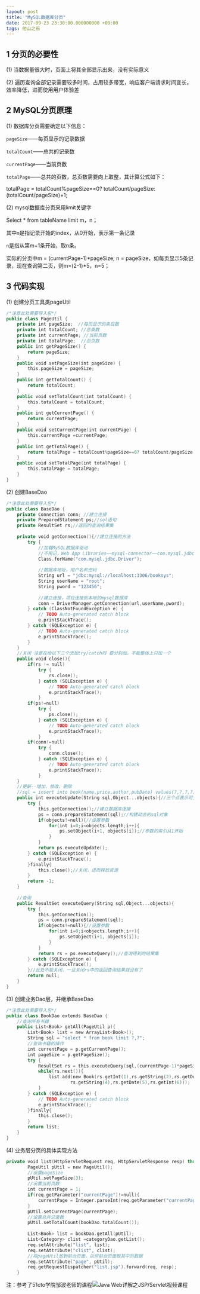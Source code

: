 ```yaml
---
layout: post
title: "MySQL数据库分页"
date: 2017-09-23 23:30:00.000000000 +00:00
tags: 他山之石
---
```


## 1 分页的必要性

(1) 当数据量很大时，页面上将其全部显示出来，没有实际意义

(2) 遍历查询全部记录需要较多时间，占用较多带宽，响应客户端请求时间变长，效率降低，进而使用用户体验差

## 2 MySQL分页原理

(1) 数据库分页需要确定以下信息：

` pageSize `——每页显示的记录数据

` totalCount `——总共的记录数

` currentPage `——当前页数

` totalPage `——总共的页数，总页数需要向上取整，其计算公式如下：

totalPage = totalCount%pageSize==0? totalCount/pageSize:(totalCount/pageSize)+1;


(2) mysql数据库分页采用limit关键字

Select * from tableName limit m，n；

其中`m`是指记录开始的index，从0开始，表示第一条记录

`n`是指从第m+1条开始，取n条。

实际的分页中m = (currentPage-1)*pageSize; n = pageSize，如每页显示5条记录，现在查询第二页，则m=(2-1)*5，n=5；

## 3 代码实现

(1) 创建分页工具类pageUtil

```swift
/*注意此处需要导入包*/
public class PageUtil {
	private int pageSize;  //每页显示的条目数
	private int totalCount; //总条数
	private int currentPage; //当前页数
	private int totalPage;  //总页数
	public int getPageSize() {
		return pageSize;
	}
	public void setPageSize(int pageSize) {
		this.pageSize = pageSize;
	}
	public int getTotalCount() {
		return totalCount;
	}
	public void setTotalCount(int totalCount) {
		this.totalCount = totalCount;
	}
	public int getCurrentPage() {
		return currentPage;
	}
	public void setCurrentPage(int currentPage) {
		this.currentPage =currentPage;
	}
	public int getTotalPage() {
		return totalPage = totalCount%pageSize==0? totalCount/pageSize:(totalCount/pageSize)+1;
	}
	public void setTotalPage(int totalPage) {
		this.totalPage = totalPage; 
	}
}
```
(2) 创建BaseDao

```swift
/*注意此处需要导入包*/
public class BaseDao {
	private Connection conn; //建立连接
	private PreparedStatement ps;//sql语句
	private ResultSet rs;//返回的查询结果集
	
	private void getConnection(){//建立连接的方法
		try {
			//加载MySQL数据库驱动
			//不用记，Web App Libraries——mysql-connector——com.mysql.jdbc——Driver.class——右键单击——copy qualified name 
			Class.forName("com.mysql.jdbc.Driver");
			
			//数据库地址，用户名和密码
			String url = "jdbc:mysql://localhost:3306/booksys";
			String userName = "root";
			String pword = "123456";
			
			//建立连接，项目连接到本地的mysql数据库
			conn = DriverManager.getConnection(url,userName,pword);
		} catch (ClassNotFoundException e) {
			// TODO Auto-generated catch block
			e.printStackTrace();
		} catch (SQLException e) {
			// TODO Auto-generated catch block
			e.printStackTrace();
		}
	}
	//关闭 注意在给以下三个流加try/catch时 要分别加，不能整体上只加一个
	public void close(){
		if(rs != null)
			try {
				rs.close();
			} catch (SQLException e) {
				// TODO Auto-generated catch block
				e.printStackTrace();
			}
		if(ps!=null)
			try {
				ps.close();
			} catch (SQLException e) {
				// TODO Auto-generated catch block
				e.printStackTrace();
			}
		if(conn!=null)
			try {
				conn.close();
			} catch (SQLException e) {
				// TODO Auto-generated catch block
				e.printStackTrace();
			}
	}
	//更新--增加、修改、删除
	//sql = insert into book(name,price,author,pubDate) values(?,?,?,?)
	public int executeUpdate(String sql,Object...objects){//三个点表示可变参数，第一个Object为对象类型
		try {
			this.getConnection();//建立数据库连接
			ps = conn.prepareStatement(sql);//构建动态的sql对象
			if(objects!=null){//设置参数
				for(int i=0;i<objects.length;i++){
					ps.setObject(i+1, objects[i]);//参数的索引从1开始
				}
			}
			return ps.executeUpdate();
		} catch (SQLException e) {
			e.printStackTrace();
		}finally{
			this.close();//关闭，进而释放资源
		}
		return -1;		
	}
	
	//查询
	public ResultSet executeQuery(String sql,Object...objects){
		try {
			this.getConnection();
			ps = conn.prepareStatement(sql);
			if(objects!=null){//设置参数
				for(int i=0;i<objects.length;i++){
					ps.setObject(i+1, objects[i]);
				}
			}
			return rs = ps.executeQuery();//查询得到的结果集
		} catch (SQLException e) {
			e.printStackTrace();
		}//此处不能关闭，一旦关闭rs中的返回查询结果就没有了
		return null;
	}
}
```

(3) 创建业务Dao层，并继承BaseDao

```swift
/*注意此处需要导入包*/
public class BookDao extends BaseDao {
	//查询所有书籍
	public List<Book> getAll(PageUtil p){
		List<Book> list = new ArrayList<Book>();
		String sql = "select * from book limit ?,?";
		//查询书籍的操作
		int currentPage = p.getCurrentPage();
		int pageSize = p.getPageSize();
		try {
			ResultSet rs = this.executeQuery(sql,(currentPage-1)*pageSize,pageSize); 
			while(rs.next()){
				list.add(new Book(rs.getInt(1),rs.getString(2),rs.getDouble(3),
						rs.getString(4),rs.getDate(5),rs.getInt(6)));
			}
		} catch (SQLException e) {
			// TODO Auto-generated catch block
			e.printStackTrace();
		}finally{
			this.close();
		}
		return list;		
	}
}
```
(4) 业务层分页的具体实现方法

```swift
private void list(HttpServletRequest req, HttpServletResponse resp) throws ServletException, IOException {
		PageUtil pUtil = new PageUtil();
		//设置pageSize
		pUtil.setPageSize(3);
		//设置当前页数
		int currentPage = 1;
		if(req.getParameter("currentPage")!=null){
			currentPage = Integer.parseInt(req.getParameter("currentPage"));
		}
		pUtil.setCurrentPage(currentPage);
		//设置总共记录数
		pUtil.setTotalCount(bookDao.totalCount());
		
		List<Book> list = bookDao.getAll(pUtil);
		List<Category> clist =categoryDao.getList();
		req.setAttribute("list", list);
		req.setAttribute("clist", clist);
		//将pageUtil放到前台页面，以供前台页面取其中的数据
		req.setAttribute("page", pUtil);
		req.getRequestDispatcher("list.jsp").forward(req, resp);
	}
```
注：参考了51cto学院邹波老师的课程![Java Web详解之JSP/Servlet视频课程]( http://edu.51cto.com/center/course/index/search?q=皱波)


